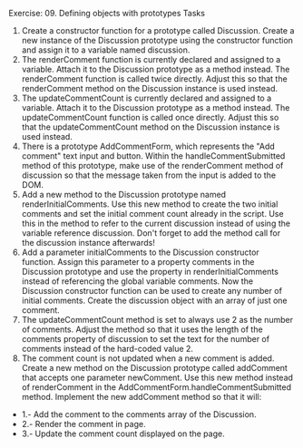 Exercise: 09. Defining objects with prototypes
Tasks

1. Create a constructor function for a prototype called Discussion. Create a new instance of the Discussion prototype using the constructor function and assign it to a variable named discussion.
2. The renderComment function is currently declared and assigned to a variable. Attach it to the Discussion prototype as a method instead. The renderComment function is called twice directly. Adjust this so that the renderComment method on the Discussion instance is used instead.
3. The updateCommentCount is currently declared and assigned to a variable. Attach it to the Discussion prototype as a method instead. The updateCommentCount function is called once directly. Adjust this so that the updateCommentCount method on the Discussion instance is used instead.
4. There is a prototype AddCommentForm, which represents the "Add comment" text input and button. Within the handleCommentSubmitted method of this prototype, make use of the renderComment method of discussion so that the message taken from the input is added to the DOM.
5. Add a new method to the Discussion prototype named renderInitialComments. Use this new method to create the two initial comments and set the initial comment count already in the script. Use this in the method to refer to the current discussion instead of using the variable reference discussion. Don't forget to add the method call for the discussion instance afterwards!
6. Add a parameter initialComments to the Discussion constructor function. Assign this parameter to a property comments in the Discussion prototype and use the property in renderInitialComments instead of referencing the global variable  comments. Now the Discussion constructor function can be used to create any number of initial comments. Create the discussion object with an array of just one comment.
7. The updateCommentCount method is set to always use 2 as the number of comments. Adjust the method so that it uses the length of the comments property of discussion to set the text for the number of comments instead of the hard-coded value 2.
8. The comment count is not updated when a new comment is added. Create a new method on the Discussion prototype called addComment that accepts one parameter  newComment. Use this new method instead of renderComment in the  AddCommentForm.handleCommentSubmitted method. Implement the new addComment method so that it will:
  - 1.- Add the comment to the comments array of the Discussion.
  - 2.- Render the comment in page.
  - 3.- Update the comment count displayed on the page.
